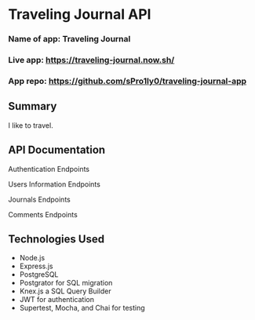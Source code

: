 # Traveling Journal API

### Name of app: Traveling Journal

### Live app: https://traveling-journal.now.sh/

### App repo: https://github.com/sPro1ly0/traveling-journal-app

## Summary

I like to travel.

## API Documentation

Authentication Endpoints

Users Information Endpoints

Journals Endpoints

Comments Endpoints

## Technologies Used

<ul>
  <li>Node.js</li>
  <li>Express.js</li>
  <li>PostgreSQL</li>
  <li>Postgrator for SQL migration</li>
  <li>Knex.js a SQL Query Builder</li>
  <li>JWT for authentication</li>
  <li>Supertest, Mocha, and Chai for testing</li>
</ul>
